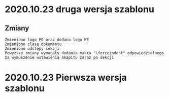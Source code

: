 # 2020.10.23 druga wersja szablonu #
## Zmiany ##
    Zmieniono logo PO oraz dodano logo WE
    Zmieniono clasę dokumentu
    Zmieniono odstępy sekcji 
    Powyższe zmiany wymagały dodania makra "\forceindent" odpowiedzialnego za wymuszenie wstawienia akapitu zaraz po sekcji


# 2020.10.23 Pierwsza wersja szablonu #

